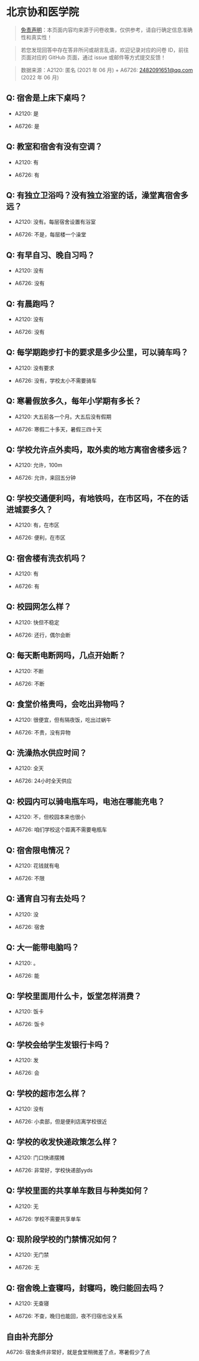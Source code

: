 # 北京协和医学院

> [免责声明](https://colleges.chat/#_3)：本页面内容均来源于问卷收集，仅供参考，请自行确定信息准确性和真实性！

> 若您发现回答中存在答非所问或胡言乱语，欢迎记录对应的问卷 ID，前往页面对应的 GitHub 页面，通过 issue 或邮件等方式提交反馈！

> 数据来源：A2120: 匿名 (2021 年 06 月) + A6726: 2482091651@qq.com (2022 年 06 月)

## Q: 宿舍是上床下桌吗？

- A2120: 是

- A6726: 是

## Q: 教室和宿舍有没有空调？

- A2120: 有

- A6726: 有

## Q: 有独立卫浴吗？没有独立浴室的话，澡堂离宿舍多远？

- A2120: 没有。每层宿舍设置有浴室

- A6726: 不是，每层楼一个澡堂

## Q: 有早自习、晚自习吗？

- A2120: 没有

- A6726: 没有

## Q: 有晨跑吗？

- A2120: 没有

- A6726: 没有

## Q: 每学期跑步打卡的要求是多少公里，可以骑车吗？

- A2120: 没有要求

- A6726: 没有，学校太小不需要骑车

## Q: 寒暑假放多久，每年小学期有多长？

- A2120: 大五前各一个月。大五后没有假期

- A6726: 寒假二十多天，暑假三四十天

## Q: 学校允许点外卖吗，取外卖的地方离宿舍楼多远？

- A2120: 允许，100m

- A6726: 允许，来回五分钟

## Q: 学校交通便利吗，有地铁吗，在市区吗，不在的话进城要多久？

- A2120: 有，在市区

- A6726: 便利，在市区

## Q: 宿舍楼有洗衣机吗？

- A2120: 有

- A6726: 有

## Q: 校园网怎么样？

- A2120: 快但不稳定

- A6726: 还行，偶尔会断

## Q: 每天断电断网吗，几点开始断？

- A2120: 不断

- A6726: 不断

## Q: 食堂价格贵吗，会吃出异物吗？

- A2120: 很便宜，但有隔夜饭，吃出过蜗牛

- A6726: 不贵，没有异物

## Q: 洗澡热水供应时间？

- A2120: 全天

- A6726: 24小时全天供应

## Q: 校园内可以骑电瓶车吗，电池在哪能充电？

- A2120: 不，但校园本来也很小

- A6726: 咱们学校这个距离不需要电瓶车

## Q: 宿舍限电情况？

- A2120: 花钱就有电

- A6726: 不限

## Q: 通宵自习有去处吗？

- A2120: 没

- A6726: 宿舍

## Q: 大一能带电脑吗？

- A2120: 。

- A6726: 能

## Q: 学校里面用什么卡，饭堂怎样消费？

- A2120: 饭卡

- A6726: 饭卡

## Q: 学校会给学生发银行卡吗？

- A2120: 发

- A6726: 会

## Q: 学校的超市怎么样？

- A2120: 没有

- A6726: 小卖部，但是便利店离学校很近

## Q: 学校的收发快递政策怎么样？

- A2120: 门口快递摆摊

- A6726: 非常好，学校快递部yyds

## Q: 学校里面的共享单车数目与种类如何？

- A2120: 无

- A6726: 学校不需要共享单车

## Q: 现阶段学校的门禁情况如何？

- A2120: 无门禁

- A6726: 无

## Q: 宿舍晚上查寝吗，封寝吗，晚归能回去吗？

- A2120: 无查寝

- A6726: 不查，晚归也能回，夜不归宿也没关系

## 自由补充部分

A6726: 宿舍条件非常好，就是食堂稍微差了点，寒暑假少了点